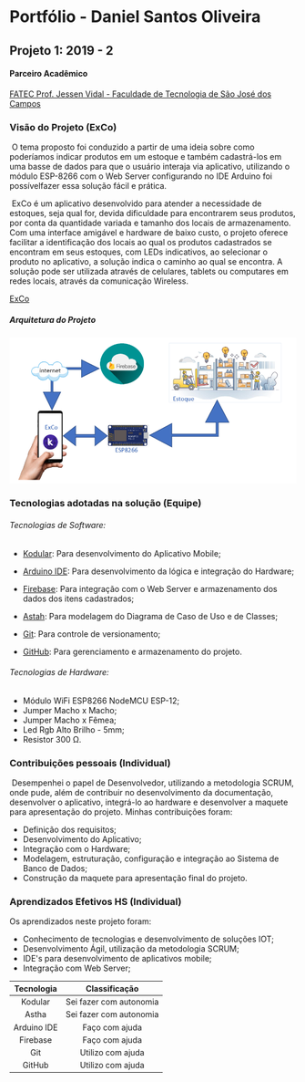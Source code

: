 # Portfólio - Daniel Santos Oliveira



## Projeto 1: 2019 - 2



#### Parceiro Acadêmico

[FATEC Prof. Jessen Vidal - Faculdade de Tecnologia de São José dos Campos](http://fatecsjc-prd.azurewebsites.net/)



### Visão do Projeto (ExCo)

​	O tema proposto foi conduzido a partir de uma ideia sobre como poderíamos indicar produtos em um estoque e também cadastrá-los em uma basse de dados para que o usuário interaja via aplicativo, utilizando o módulo ESP-8266 com o Web Server configurando no IDE Arduino foi possívelfazer essa solução fácil e prática.

​	ExCo é um aplicativo desenvolvido para atender a necessidade de estoques, seja qual for, devida dificuldade para encontrarem seus produtos, por conta da quantidade variada e tamanho dos locais de armazenamento. Com uma interface amigável e hardware de baixo custo, o projeto oferece facilitar a identificação dos locais ao qual os produtos cadastrados se encontram em seus estoques, com LEDs indicativos, ao selecionar o produto no aplicativo, a solução indica o caminho ao qual se encontra. A solução pode ser utilizada através de celulares, tablets ou computares em redes locais, através da comunicação Wireless.

[ExCo](https://github.com/danielsantosoliveira/ExCo)

##### Arquitetura do Projeto

![Arquitetura do Projeto](https://github.com/danielsantosoliveira/Portfolio-Daniel-Santos-Oliveira/blob/main/resources/img/arquitetura.PNG)

### Tecnologias adotadas na solução (Equipe)



###### Tecnologias de Software:

- [Kodular](https://www.kodular.io/): Para desenvolvimento do Aplicativo Mobile;

- [Arduino IDE](https://www.arduino.cc/en/software): Para desenvolvimento da lógica e integração do Hardware;

- [Firebase](https://firebase.google.com/): Para integração com o Web Server e armazenamento dos dados dos itens cadastrados;

- [Astah](https://astah.net/): Para modelagem do Diagrama de Caso de Uso e de Classes;

- [Git](https://git-scm.com/): Para controle de versionamento;

- [GitHub](https://github.com/): Para gerenciamento e armazenamento do projeto.

  

###### Tecnologias de Hardware:

- Módulo WiFi ESP8266 NodeMCU ESP-12;
- Jumper Macho x Macho;
- Jumper Macho x Fêmea;
- Led Rgb Alto Brilho - 5mm;
- Resistor 300 Ω.



### Contribuições pessoais (Individual)

​	Desempenhei o papel de Desenvolvedor, utilizando a metodologia SCRUM, onde pude, além de contribuir no desenvolvimento da documentação, desenvolver o aplicativo, integrá-lo ao hardware e desenvolver a maquete para apresentação do projeto. Minhas contribuições foram:

- Definição dos requisitos;
- Desenvolvimento do Aplicativo;
- Integração com o Hardware;
- Modelagem, estruturação, configuração e integração ao Sistema de Banco de Dados;
- Construção da maquete para apresentação final do projeto.



### Aprendizados Efetivos HS (Individual)

Os aprendizados neste projeto foram:

- Conhecimento de tecnologias e desenvolvimento de soluções IOT;
- Desenvolvimento Ágil, utilização da metodologia SCRUM;
- IDE's para desenvolvimento de aplicativos mobile;
- Integração com Web Server;



| Tecnologia  |      Classificação      |
| :---------: | :---------------------: |
|   Kodular   | Sei fazer com autonomia |
|    Astha    | Sei fazer com autonomia |
| Arduino IDE |     Faço com ajuda      |
|  Firebase   |     Faço com ajuda      |
|     Git     |    Utilizo com ajuda    |
|   GitHub    |    Utilizo com ajuda    |







